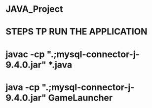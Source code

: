 # JAVA_Project

# STEPS TP RUN THE APPLICATION
# javac -cp ".;mysql-connector-j-9.4.0.jar" *.java
# java -cp ".;mysql-connector-j-9.4.0.jar" GameLauncher

<!-- 
git add .
git commit -m "anything"
git push origin main

git reset --hard HEAD

git status
-->